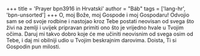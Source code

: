 +++
title = 'Prayer bpn3916 in Hrvatski'
author = "Báb"
tags = ['lang-hr', 'bpn-unsorted']
+++
O, moj Bože, moj Gospode i moj Gospodaru! Odvojio sam se od svoje rodbine i nastojao kroz Tebe postati neovisan od svega što živi na zemlji i uvijek pripravan primiti ono što je vrijedno hvale u Tvojim očima. Daruj mi takvo dobro koje će me učiniti neovisnim od svega osim od Tebe, i daj mi obilniji udio u Tvojim beskrajnim darovima. Doista, Ti si Gospodin pun milosti.
